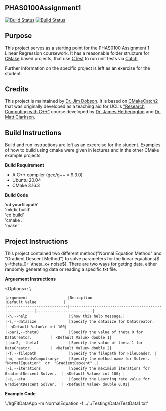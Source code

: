 PHAS0100Assignment1
------------------

[![Build Status](https://travis-ci.com/[USERNAME]/PHAS0100Assignment1.svg?branch=master)](https://travis-ci.com/[USERNAME]/PHAS0100Assignment1)
[![Build Status](https://ci.appveyor.com/api/projects/status/[APPVEYOR_ID]/branch/master)](https://ci.appveyor.com/project/[USERNAME]/PHAS0100Assignment1)


Purpose
-------

This project serves as a starting point for the PHAS0100 Assignment 1 Linear Regression coursework. It has a reasonable folder structure for [CMake](https://cmake.org/) based projects,
that use [CTest](https://cmake.org/) to run unit tests via [Catch](https://github.com/catchorg/Catch2). 

Further information on the specific project is left as an exercise for the student.


Credits
-------

This project is maintained by [Dr. Jim Dobson](https://www.ucl.ac.uk/physics-astronomy/people/dr-jim-dobson). It is based on [CMakeCatch2](https://github.com/UCL/CMakeCatch2.git) that was originally developed as a teaching aid for UCL's ["Research Computing with C++"](http://rits.github-pages.ucl.ac.uk/research-computing-with-cpp/)
course developed by [Dr. James Hetherington](http://www.ucl.ac.uk/research-it-services/people/james)
and [Dr. Matt Clarkson](https://iris.ucl.ac.uk/iris/browse/profile?upi=MJCLA42).


Build Instructions
------------------

Build and run instructions are left as an excercise for the student. Examples of how to build using cmake were given in lectures and in the other CMake example projects.

**Build Requirement** 
- A C++ compiler (gcc/g++ = 9.3.0)
- Ubuntu 20.04 
- CMake 3.16.3

**Build Code**

‘cd yourfilepath’\
'mkdir build'\
'cd build'\
'cmake ..'\
'make'

Project Instructions
--------------------
This project contained two different method("Normal Equation Method" and "Gradient Descent Method") to solve parameters for the linear equations($ y=\theta_0+ \theta_x+ noise$). There are two ways for getting data, either randomly generating data or reading a specific txt file.

**Arguement  Instructions** 

\<Options\>: \

    |arguement                  |Desciption                                            |Default Value            |
    |---------------------------|------------------------------------------------------|-------------------------|
    |-h,--help                  ｜Show this help message.| 
    |-s,--datasize              ｜Specify the datasize for DataCreator.                ｜ <Default Value\> int 100|
    |-par1,--theta0             ｜Specify the value of theta 0 for DataCreator.        ｜ <Default Value> double 1|
    |-par2,--theta1             ｜Specify the value of theta 1 for DataCreator.        ｜ <Default Value> double 2|
    |-f,--filepath              ｜Specify the filepath for FileLoader. |
    |-m,--method<Compulsory>    ｜Specify the method name for Solver.   -"NormalEquation"  or  "GradientDescent" .|
    |-i,--iterations            ｜Specify the maximium iterations for GradientDescent Solver.  ｜ <Default Value> int 100; |
    |-e,--eta                   ｜Specify the Learning rate value for GradientDescent Solver.  ｜ <Default Value> double 0.01|

**Example Code**

'./lrgFitDataApp -m NormalEquation -f ../../Testing/Data/TestData1.txt'
